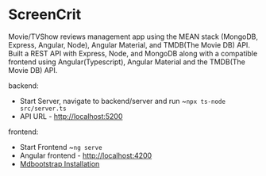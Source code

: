 # ScreenCrit
Movie/TVShow reviews management app using the MEAN stack (MongoDB, Express, Angular, Node), Angular Material, and TMDB(The Movie DB) API. Built a REST API with Express, Node, and MongoDB along with a compatible frontend using Angular(Typescript), Angular Material and the TMDB(The Movie DB) API.

backend:
<ul>
  <li>Start Server, navigate to backend/server and run ~<code>npx ts-node src/server.ts</code></li>
  <li>API URL - <a href="http://localhost:5200/">http://localhost:5200</a></li>
  <!-- <li>API URL - <a href="http://localhost:4000/api">http://localhost:4000/api</a></li> -->
</ul>

frontend:
<ul>
  <li>Start Frontend ~<code>ng serve</code></li>
  <li>Angular frontend - <a href="http://localhost:4200">http://localhost:4200</a></li>
  <li><a href="https://mdbootstrap.com/docs/standard/getting-started/installation/">Mdbootstrap Installation</a></li>
</ul>
